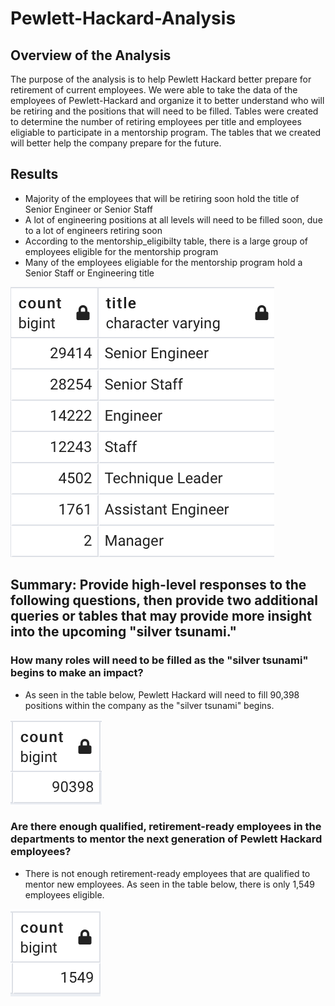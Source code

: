 # Pewlett-Hackard-Analysis

## Overview of the Analysis
The purpose of the analysis is to help Pewlett Hackard better prepare for retirement of current employees.  We were able to take the data of the employees of Pewlett-Hackard and organize it to better understand who will be retiring and the positions that will need to be filled.  Tables were created to determine the number of retiring employees per title and employees eligiable to participate in a mentorship program.  The tables that we created will better help the company prepare for the future.

## Results
- Majority of the employees that will be retiring soon hold the title of Senior Engineer or Senior Staff
- A lot of engineering positions at all levels will need to be filled soon, due to a lot of engineers retiring soon
- According to the mentorship_eligibilty table, there is a large group of employees eligible for the mentorship program
- Many of the employees eligiable for the mentorship program hold a Senior Staff or Engineering title

![ALT TEXT](https://github.com/abbys114/Pewlett-Hackard-Analysis/blob/main/retiring_titles.png)

## Summary: Provide high-level responses to the following questions, then provide two additional queries or tables that may provide more insight into the upcoming "silver tsunami."
### How many roles will need to be filled as the "silver tsunami" begins to make an impact?
- As seen in the table below, Pewlett Hackard will need to fill 90,398 positions within the company as the "silver tsunami" begins. 

![ALT TEXT](https://github.com/abbys114/Pewlett-Hackard-Analysis/blob/main/Total_retiring.png)

### Are there enough qualified, retirement-ready employees in the departments to mentor the next generation of Pewlett Hackard employees?
- There is not enough retirement-ready employees that are qualified to mentor new employees.  As seen in the table below, there is only 1,549 employees eligible.

![ALT TEXT](https://github.com/abbys114/Pewlett-Hackard-Analysis/blob/main/Mentorship_eligibility.png) 














